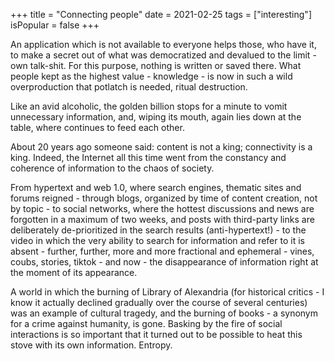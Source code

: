 +++
title = "Connecting people"
date = 2021-02-25
tags = ["interesting"]
isPopular = false
+++

An application which is not available to everyone helps those, who have it, to make a secret out of
what was democratized and devalued to the limit - own talk-shit.
For this purpose, nothing is written or saved there.
What people kept as the highest value - knowledge - is now in such a wild overproduction that potlatch is needed,
ritual destruction.

Like an avid alcoholic, the golden billion stops for a minute to vomit unnecessary information,
and, wiping its mouth, again lies down at the table, where continues to feed each other.

About 20 years ago someone said: content is not a king; connectivity is a king.
Indeed, the Internet all this time went from the constancy and coherence of information to the chaos of society.

From hypertext and web 1.0, where search engines, thematic sites and forums reigned - through blogs,
organized by time of content creation, not by topic - to social networks, where the hottest discussions and news are 
forgotten in a maximum of two weeks, and posts with third-party links are deliberately de-prioritized 
in the search results (anti-hypertext!) - to the video in which the very ability to search for information and
refer to it is absent - further, further, more and more fractional and ephemeral - vines, coubs, stories, tiktok - and now - 
the disappearance of information right at the moment of its appearance.

A world in which the burning of Library of Alexandria 
(for historical critics - I know it actually declined gradually over the course of several centuries)
was an example of cultural tragedy,
and the burning of books - a synonym for a crime against humanity, is gone.
Basking by the fire of social interactions is so important that it turned out to be possible to heat this stove with its own information.
Entropy.